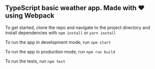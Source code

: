 ## TypeScript basic weather app. Made with ❤️ using Webpack

To get started, clone the repo and navigate to the project directory and install dependencies with `npm install` or `yarn install`

To run the app in development mode, run `npm start`

To run the app in production mode, run `npm run build`

To run the tests, run `npm test`